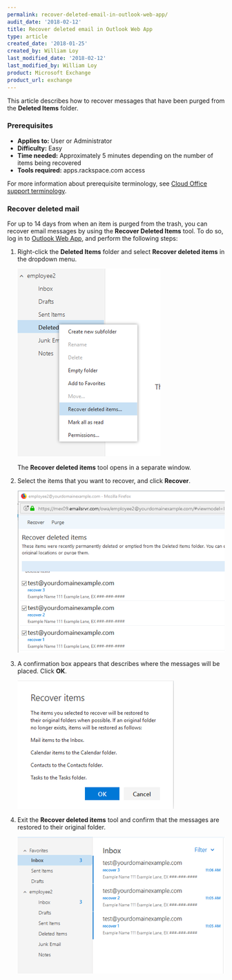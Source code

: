```yaml
---
permalink: recover-deleted-email-in-outlook-web-app/
audit_date: '2018-02-12'
title: Recover deleted email in Outlook Web App
type: article
created_date: '2018-01-25'
created_by: William Loy
last_modified_date: '2018-02-12'
last_modified_by: William Loy
product: Microsoft Exchange
product_url: exchange
---
```


This article describes how to recover messages that have been purged from the **Deleted Items** folder.

### Prerequisites

- **Applies to:** User or Administrator
- **Difficulty:** Easy
- **Time needed:** Approximately 5 minutes depending on the number of items being recovered
- **Tools required:** apps.rackspace.com access

For more information about prerequisite terminology, see [Cloud Office support terminology](/support/how-to/cloud-office-support-terminology/).

### Recover deleted mail

For up to 14 days from when an item is purged from the trash, you can recover email messages by using the **Recover Deleted Items** tool. To do so, log in to [Outlook Web App](https://apps.rackspace.com), and perform the following steps:

1. Right-click the **Deleted Items** folder and select **Recover deleted items** in the dropdown menu.

    ![](recover_deleted_items.png)
    
    The **Recover deleted items** tool opens in a separate window.

3. Select the items that you want to recover, and click **Recover**.

    ![](recover_messages.png)

4. A confirmation box appears that describes where the messages will be placed. Click **OK**.

    ![](ok.png)

5. Exit the **Recover deleted items** tool and confirm that the messages are restored to their original folder.

   ![](inbox.png)
